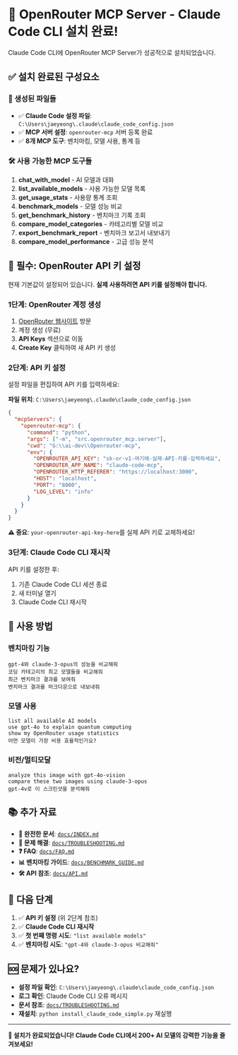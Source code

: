 # 🎉 OpenRouter MCP Server - Claude Code CLI 설치 완료!

Claude Code CLI에 OpenRouter MCP Server가 성공적으로 설치되었습니다.

## ✅ 설치 완료된 구성요소

### 📁 생성된 파일들
- ✅ **Claude Code 설정 파일**: `C:\Users\jaeyeong\.claude\claude_code_config.json`
- ✅ **MCP 서버 설정**: `openrouter-mcp` 서버 등록 완료
- ✅ **8개 MCP 도구**: 벤치마킹, 모델 사용, 통계 등

### 🛠️ 사용 가능한 MCP 도구들
1. **chat_with_model** - AI 모델과 대화
2. **list_available_models** - 사용 가능한 모델 목록
3. **get_usage_stats** - 사용량 통계 조회
4. **benchmark_models** - 모델 성능 비교
5. **get_benchmark_history** - 벤치마크 기록 조회
6. **compare_model_categories** - 카테고리별 모델 비교
7. **export_benchmark_report** - 벤치마크 보고서 내보내기
8. **compare_model_performance** - 고급 성능 분석

## 🔑 필수: OpenRouter API 키 설정

현재 기본값이 설정되어 있습니다. **실제 사용하려면 API 키를 설정해야 합니다.**

### 1단계: OpenRouter 계정 생성
1. [OpenRouter 웹사이트](https://openrouter.ai) 방문
2. 계정 생성 (무료)
3. **API Keys** 섹션으로 이동
4. **Create Key** 클릭하여 새 API 키 생성

### 2단계: API 키 설정
설정 파일을 편집하여 API 키를 입력하세요:

**파일 위치**: `C:\Users\jaeyeong\.claude\claude_code_config.json`

```json
{
  "mcpServers": {
    "openrouter-mcp": {
      "command": "python",
      "args": ["-m", "src.openrouter_mcp.server"],
      "cwd": "G:\\ai-dev\\Openrouter-mcp",
      "env": {
        "OPENROUTER_API_KEY": "sk-or-v1-여기에-실제-API-키를-입력하세요",
        "OPENROUTER_APP_NAME": "claude-code-mcp",
        "OPENROUTER_HTTP_REFERER": "https://localhost:3000",
        "HOST": "localhost",
        "PORT": "8000",
        "LOG_LEVEL": "info"
      }
    }
  }
}
```

**⚠️ 중요**: `your-openrouter-api-key-here`를 실제 API 키로 교체하세요!

### 3단계: Claude Code CLI 재시작
API 키를 설정한 후:
1. 기존 Claude Code CLI 세션 종료
2. 새 터미널 열기  
3. Claude Code CLI 재시작

## 🚀 사용 방법

### 벤치마킹 기능
```
gpt-4와 claude-3-opus의 성능을 비교해줘
코딩 카테고리의 최고 모델들을 비교해줘
최근 벤치마크 결과를 보여줘
벤치마크 결과를 마크다운으로 내보내줘
```

### 모델 사용
```
list all available AI models
use gpt-4o to explain quantum computing  
show my OpenRouter usage statistics
어떤 모델이 가장 비용 효율적인가요?
```

### 비전/멀티모달
```
analyze this image with gpt-4o-vision
compare these two images using claude-3-opus
gpt-4v로 이 스크린샷을 분석해줘
```

## 📚 추가 자료

- **📖 완전한 문서**: [`docs/INDEX.md`](docs/INDEX.md)
- **🔧 문제 해결**: [`docs/TROUBLESHOOTING.md`](docs/TROUBLESHOOTING.md)  
- **❓ FAQ**: [`docs/FAQ.md`](docs/FAQ.md)
- **📊 벤치마킹 가이드**: [`docs/BENCHMARK_GUIDE.md`](docs/BENCHMARK_GUIDE.md)
- **🛠️ API 참조**: [`docs/API.md`](docs/API.md)

## 🎯 다음 단계

1. ✅ **API 키 설정** (위 2단계 참조)
2. ✅ **Claude Code CLI 재시작**
3. ✅ **첫 번째 명령 시도**: `"list available models"`
4. ✅ **벤치마킹 시도**: `"gpt-4와 claude-3-opus 비교해줘"`

## 🆘 문제가 있나요?

- **설정 파일 확인**: `C:\Users\jaeyeong\.claude\claude_code_config.json`
- **로그 확인**: Claude Code CLI 오류 메시지 
- **문서 참조**: [`docs/TROUBLESHOOTING.md`](docs/TROUBLESHOOTING.md)
- **재설치**: `python install_claude_code_simple.py` 재실행

---

**🎉 설치가 완료되었습니다! Claude Code CLI에서 200+ AI 모델의 강력한 기능을 즐겨보세요!**